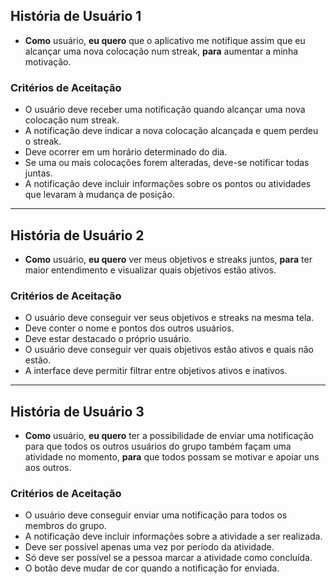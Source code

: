## História de Usuário 1
- **Como** usuário, **eu quero** que o aplicativo me notifique assim que eu alcançar uma nova colocação num streak, **para** aumentar a minha motivação.

### Critérios de Aceitação
- O usuário deve receber uma notificação quando alcançar uma nova colocação num streak.
- A notificação deve indicar a nova colocação alcançada e quem perdeu o streak.
- Deve ocorrer em um horário determinado do dia.
- Se uma ou mais colocações forem alteradas, deve-se notificar todas juntas.
- A notificação deve incluir informações sobre os pontos ou atividades que levaram à mudança de posição.

---

## História de Usuário 2
- **Como** usuário, **eu quero** ver meus objetivos e streaks juntos, **para** ter maior entendimento e visualizar quais objetivos estão ativos.

### Critérios de Aceitação
- O usuário deve conseguir ver seus objetivos e streaks na mesma tela.
- Deve conter o nome e pontos dos outros usuários.
- Deve estar destacado o próprio usuário.
- O usuário deve conseguir ver quais objetivos estão ativos e quais não estão.
- A interface deve permitir filtrar entre objetivos ativos e inativos.

---

## História de Usuário 3
- **Como** usuário, **eu quero** ter a possibilidade de enviar uma notificação para que todos os outros usuários do grupo também façam uma atividade no momento, **para** que todos possam se motivar e apoiar uns aos outros.

### Critérios de Aceitação
- O usuário deve conseguir enviar uma notificação para todos os membros do grupo.
- A notificação deve incluir informações sobre a atividade a ser realizada.
- Deve ser possível apenas uma vez por período da atividade.
- Só deve ser possível se a pessoa marcar a atividade como concluída.
- O botão deve mudar de cor quando a notificação for enviada.